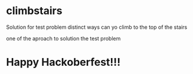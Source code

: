 # climbstairs
Solution for test problem distinct ways can yo climb to the top of the stairs

one of the aproach to solution the test problem

# Happy Hackoberfest!!!
